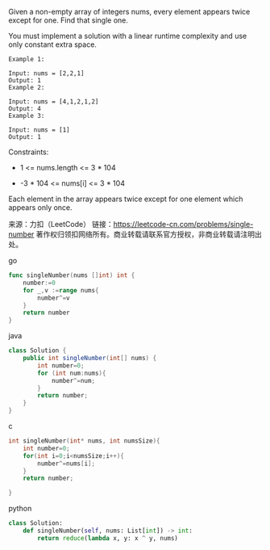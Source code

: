 
Given a non-empty array of integers nums, every element appears twice except for one. Find that single one.

You must implement a solution with a linear runtime complexity and use only constant extra space.

 

```
Example 1:

Input: nums = [2,2,1]
Output: 1
Example 2:

Input: nums = [4,1,2,1,2]
Output: 4
Example 3:

Input: nums = [1]
Output: 1
```


Constraints:

- 1 <= nums.length <= 3 * 104

- -3 * 104 <= nums[i] <= 3 * 104

Each element in the array appears twice except for one element which appears only once.

来源：力扣（LeetCode）
链接：https://leetcode-cn.com/problems/single-number
著作权归领扣网络所有。商业转载请联系官方授权，非商业转载请注明出处。

go

```go
func singleNumber(nums []int) int {
	number:=0
	for _,v :=range nums{
		number^=v
	}
	return number
}
```

java

```java
class Solution {
    public int singleNumber(int[] nums) {
        int number=0;
        for (int num:nums){
            number^=num;
        }
        return number;
    }
}
```

c

```c
int singleNumber(int* nums, int numsSize){
    int number=0;
    for(int i=0;i<numsSize;i++){
        number^=nums[i];
    }
    return number;

}
```

python

```python
class Solution:
    def singleNumber(self, nums: List[int]) -> int:
        return reduce(lambda x, y: x ^ y, nums)
```

